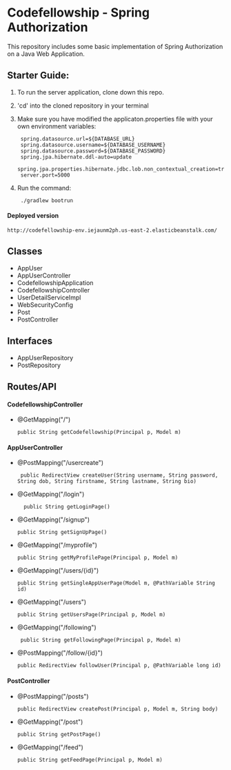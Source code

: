 # Codefellowship - Spring Authorization

This repository includes some basic implementation of Spring Authorization on a Java Web Application.

## Starter Guide:
1. To run the server application, clone down this repo.
2. 'cd' into the cloned repository in your terminal
3. Make sure you have modified the applicaton.properties file with your own environment variables: 

        spring.datasource.url=${DATABASE_URL}
        spring.datasource.username=${DATABASE_USERNAME}
        spring.datasource.password=${DATABASE_PASSWORD}
        spring.jpa.hibernate.ddl-auto=update
        spring.jpa.properties.hibernate.jdbc.lob.non_contextual_creation=true
        server.port=5000
        
4. Run the command: 
    
        ./gradlew bootrun
        
#### Deployed version
    
    http://codefellowship-env.iejaunm2ph.us-east-2.elasticbeanstalk.com/

## Classes
- AppUser
- AppUserController
- CodefellowshipApplication
- CodefellowshipController
- UserDetailServiceImpl
- WebSecurityConfig
- Post
- PostController

## Interfaces
- AppUserRepository
- PostRepository

## Routes/API

#### CodefellowshipController

- @GetMapping("/")
      
      public String getCodefellowship(Principal p, Model m)
      
#### AppUserController

- @PostMapping("/usercreate")
     
       public RedirectView createUser(String username, String password, String dob, String firstname, String lastname, String bio)

- @GetMapping("/login")
      
        public String getLoginPage() 
        
- @GetMapping("/signup")
     
      public String getSignUpPage()
      
- @GetMapping("/myprofile")
      
      public String getMyProfilePage(Principal p, Model m)
      
- @GetMapping("/users/{id}")
      
      public String getSingleAppUserPage(Model m, @PathVariable String id) 

- @GetMapping("/users")

      public String getUsersPage(Principal p, Model m)

-  @GetMapping("/following")

        public String getFollowingPage(Principal p, Model m) 
        
- @PostMapping("/follow/{id}")

      public RedirectView followUser(Principal p, @PathVariable long id)
      
#### PostController      
- @PostMapping("/posts")
     
      public RedirectView createPost(Principal p, Model m, String body)
      
- @GetMapping("/post")
      
      public String getPostPage() 
      
- @GetMapping("/feed")

      public String getFeedPage(Principal p, Model m)

